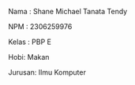 Nama : Shane Michael Tanata Tendy

NPM : 2306259976

Kelas : PBP E

Hobi: Makan 

Jurusan: Ilmu Komputer